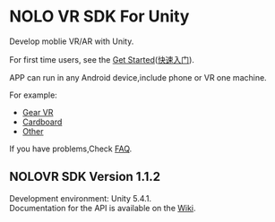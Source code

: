 # NOLO VR SDK For Unity
Develop moblie VR/AR with Unity.  

For first time users, see the [Get Started](./Docs/en_us/GetStarted.md)([快速入门](./Docs/zh_cn/快速入门.md)).  

APP can run in any Android device,include phone or VR one machine.   

For example:
- [Gear VR](https://github.com/NOLOVR/NOLO-Unity-SDK/blob/master/Docs/en_us/GetStarted.md#build-gear-vr-example)
- [Cardboard](https://github.com/NOLOVR/NOLO-Unity-SDK/blob/master/Docs/en_us/GetStarted.md#build-cardboard-example)
- [Other](https://github.com/NOLOVR/NOLO-Unity-SDK/blob/master/Docs/en_us/GetStarted.md#other-vr-sdk)

If you have problems,Check [FAQ](https://github.com/NOLOVR/NOLO-Unity-SDK/issues).
## NOLOVR SDK Version 1.1.2
Development environment: Unity 5.4.1.   
Documentation for the API is available on the [Wiki](https://github.com/NOLOVR/NOLO-Unity-SDK/wiki).


